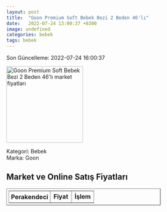 ```yaml
---
layout: post
title:  "Goon Premium Soft Bebek Bezi 2 Beden 46'lı"
date:   2022-07-24 13:00:37 +0300
image: undefined
categories: bebek
tags: bebek
---
```


Son Güncelleme: 2022-07-24 16:00:37

<img src="undefined" width="200" alt="Goon Premium Soft Bebek Bezi 2 Beden 46'lı market fiyatları" />

Kategori: Bebek
<br />
Marka: Goon

<h2>Market ve Online Satış Fiyatları</h2>

<table border="1" style="padding: 5px;width:80%;">
  <tr>
    <td style="padding: 5px;"><strong>Perakendeci</strong></td>
    <td><strong>Fiyat</strong></td>
    <td><strong>İşlem</strong></td>
  </tr>
  
</table>

